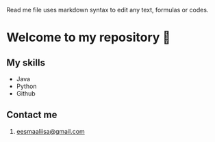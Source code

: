 Read me file uses markdown syntax to edit any text, formulas or codes.

# Welcome to my repository 🦊 
## My skills
- Java
- Python
- Github
  
## Contact me
1. eesmaaliisa@gmail.com
